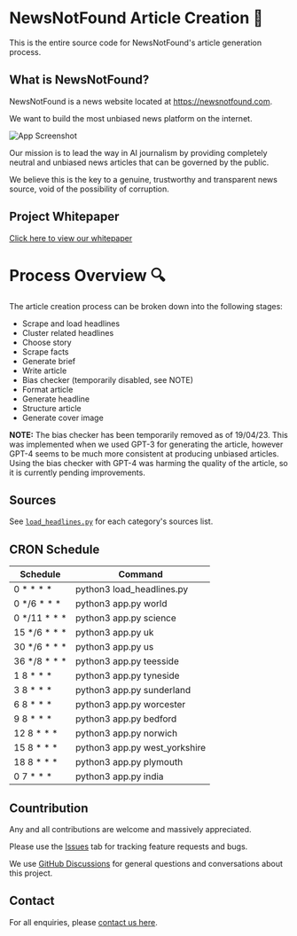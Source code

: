 # NewsNotFound Article Creation 📰

This is the entire source code for NewsNotFound's article generation process. 

## What is NewsNotFound?

NewsNotFound is a news website located at https://newsnotfound.com.

We want to build the most unbiased news platform on the internet.

![App Screenshot](http://newsnotfound.com/wp-content/uploads/2023/04/1677003418639-jpeg-e1682077026373.webp)

Our mission is to lead the way in AI journalism by providing completely neutral and unbiased news articles that can be governed by the public.

We believe this is the key to a genuine, trustworthy and transparent news source, void of the possibility of corruption.

## Project Whitepaper

[Click here to view our whitepaper](https://newsnotfound.com/whitepaper/)


# Process Overview 🔍

The article creation process can be broken down into the following stages:

- Scrape and load headlines
- Cluster related headlines
- Choose story
- Scrape facts
- Generate brief
- Write article
- Bias checker (temporarily disabled, see NOTE)
- Format article
- Generate headline
- Structure article
- Generate cover image

**NOTE:** The bias checker has been temporarily removed as of 19/04/23. This was implemented when we used GPT-3 for generating the article, however GPT-4 seems to be much more consistent at producing unbiased articles. Using the bias checker with GPT-4 was harming the quality of the article, so it is currently pending improvements.

## Sources

See [`load_headlines.py`](https://github.com/joshwallerr/newsnotfound/blob/main/load_headlines.py) for each category's sources list.

## CRON Schedule

| Schedule | Command |
|--------------|---------------------------|
| 0 * * * *    | python3 load_headlines.py |
| 0 */6 * * *  | python3 app.py world |
| 0 */11 * * * | python3 app.py science |
| 15 */6 * * * | python3 app.py uk |
| 30 */6 * * * | python3 app.py us |
| 36 */8 * * * | python3 app.py teesside |
| 1 8 * * *    | python3 app.py tyneside |
| 3 8 * * *    | python3 app.py sunderland |
| 6 8 * * *    | python3 app.py worcester |
| 9 8 * * *    | python3 app.py bedford |
| 12 8 * * *   | python3 app.py norwich |
| 15 8 * * *   | python3 app.py west_yorkshire |
| 18 8 * * *   | python3 app.py plymouth |
| 0 7 * * *    | python3 app.py india |

## Countribution

Any and all contributions are welcome and massively appreciated.

Please use the [Issues](https://github.com/joshwallerr/newsnotfound/issues) tab for tracking feature requests and bugs.

We use [GitHub Discussions](https://github.com/joshwallerr/newsnotfound/discussions) for general questions and conversations about this project.

## Contact

For all enquiries, please [contact us here](https://newsnotfound.com/contact/).